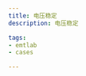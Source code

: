 ```yaml
---
title: 电压稳定
description: 电压稳定

tags:
- emtlab
- cases

---
```


<!-- import DocCardList from '@theme/DocCardList';

<DocCardList /> -->